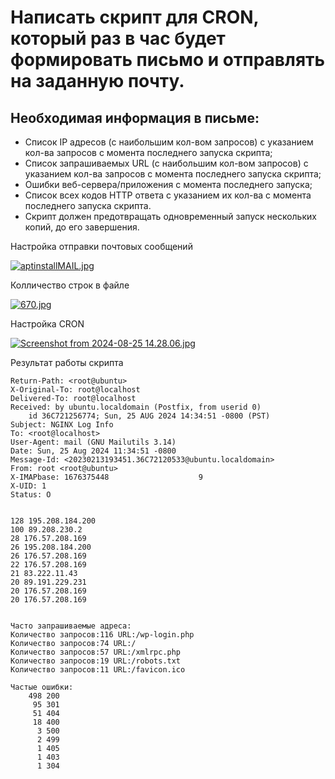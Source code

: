 
# Написать скрипт для CRON, который раз в час будет формировать письмо и отправлять на заданную почту.

## Необходимая информация в письме:

 - Список IP адресов (с наибольшим кол-вом запросов) с указанием кол-ва запросов c момента последнего запуска скрипта;
 - Список запрашиваемых URL (с наибольшим кол-вом запросов) с указанием кол-ва запросов c момента последнего запуска скрипта;
 - Ошибки веб-сервера/приложения c момента последнего запуска;
 - Список всех кодов HTTP ответа с указанием их кол-ва с момента последнего запуска скрипта.
 - Скрипт должен предотвращать одновременный запуск нескольких копий, до его завершения.


Настройка отправки почтовых сообщений

[![aptinstallMAIL.jpg](https://s.iimg.su/s/25/MSqYBJqmKhwj8BAyLS1vD5KCK6Nbr0Sxskrjew90.jpg)](https://iimg.su/i/oDyhR)

Колличество строк в файле

[![670.jpg](https://s.iimg.su/s/25/B8rSK7jr7wuZmoZYoeI7rnwIHjQZnjFHMnCPGbZl.jpg)](https://iimg.su/i/lc4qy)

Настройка CRON

[![Screenshot from 2024-08-25 14.28.06.jpg](https://s.iimg.su/s/25/BLHxRQZl7ZcU7rQ64lTfHMRDFuswoT82pNQwHYvX.jpg)](https://iimg.su/i/IGxV4)

Результат работы скрипта

~~~shell
Return-Path: <root@ubuntu>
X-Original-To: root@localhost
Delivered-To: root@localhost
Received: by ubuntu.localdomain (Postfix, from userid 0)
	id 36C721256774; Sun, 25 AUG 2024 14:34:51 -0800 (PST)
Subject: NGINX Log Info
To: <root@localhost>
User-Agent: mail (GNU Mailutils 3.14)
Date: Sun, 25 Aug 2024 11:34:51 -0800
Message-Id: <20230213193451.36C72120533@ubuntu.localdomain>
From: root <root@ubuntu>
X-IMAPbase: 1676375448                    9
X-UID: 1
Status: O


128 195.208.184.200
100 89.208.230.2
28 176.57.208.169
26 195.208.184.200
26 176.57.208.169
22 176.57.208.169
21 83.222.11.43
20 89.191.229.231
20 176.57.208.169
20 176.57.208.169


Часто запрашиваемые адреса:
Количество запросов:116 URL:/wp-login.php
Количество запросов:74 URL:/
Количество запросов:57 URL:/xmlrpc.php
Количество запросов:19 URL:/robots.txt
Количество запросов:11 URL:/favicon.ico

Частые ошибки:
    498 200
     95 301
     51 404
     18 400
      3 500
      2 499
      1 405
      1 403
      1 304
~~~